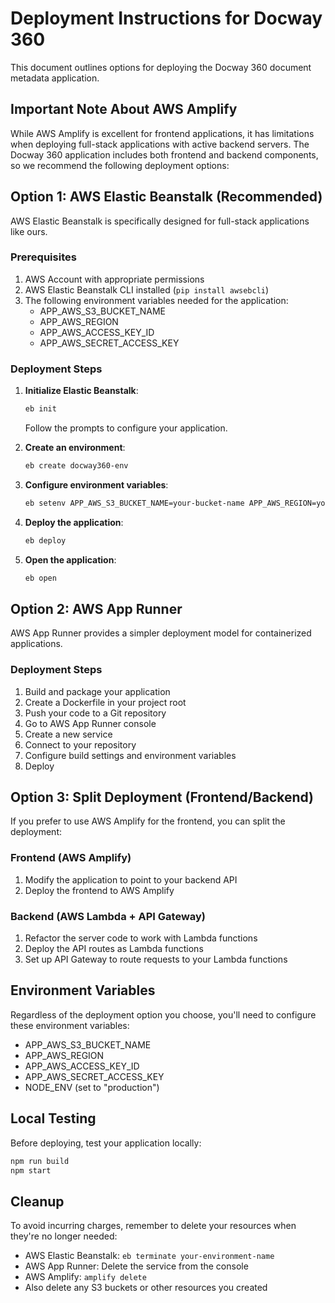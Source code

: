 # Deployment Instructions for Docway 360

This document outlines options for deploying the Docway 360 document metadata application.

## Important Note About AWS Amplify

While AWS Amplify is excellent for frontend applications, it has limitations when deploying full-stack applications with active backend servers. The Docway 360 application includes both frontend and backend components, so we recommend the following deployment options:

## Option 1: AWS Elastic Beanstalk (Recommended)

AWS Elastic Beanstalk is specifically designed for full-stack applications like ours.

### Prerequisites
1. AWS Account with appropriate permissions
2. AWS Elastic Beanstalk CLI installed (`pip install awsebcli`)
3. The following environment variables needed for the application:
   - APP_AWS_S3_BUCKET_NAME
   - APP_AWS_REGION
   - APP_AWS_ACCESS_KEY_ID
   - APP_AWS_SECRET_ACCESS_KEY

### Deployment Steps

1. **Initialize Elastic Beanstalk**:
   ```bash
   eb init
   ```
   Follow the prompts to configure your application.

2. **Create an environment**:
   ```bash
   eb create docway360-env
   ```

3. **Configure environment variables**:
   ```bash
   eb setenv APP_AWS_S3_BUCKET_NAME=your-bucket-name APP_AWS_REGION=your-region APP_AWS_ACCESS_KEY_ID=your-key APP_AWS_SECRET_ACCESS_KEY=your-secret NODE_ENV=production
   ```

4. **Deploy the application**:
   ```bash
   eb deploy
   ```

5. **Open the application**:
   ```bash
   eb open
   ```

## Option 2: AWS App Runner

AWS App Runner provides a simpler deployment model for containerized applications.

### Deployment Steps

1. Build and package your application
2. Create a Dockerfile in your project root
3. Push your code to a Git repository
4. Go to AWS App Runner console
5. Create a new service
6. Connect to your repository
7. Configure build settings and environment variables
8. Deploy

## Option 3: Split Deployment (Frontend/Backend)

If you prefer to use AWS Amplify for the frontend, you can split the deployment:

### Frontend (AWS Amplify)
1. Modify the application to point to your backend API
2. Deploy the frontend to AWS Amplify

### Backend (AWS Lambda + API Gateway)
1. Refactor the server code to work with Lambda functions
2. Deploy the API routes as Lambda functions
3. Set up API Gateway to route requests to your Lambda functions

## Environment Variables

Regardless of the deployment option you choose, you'll need to configure these environment variables:

- APP_AWS_S3_BUCKET_NAME
- APP_AWS_REGION
- APP_AWS_ACCESS_KEY_ID
- APP_AWS_SECRET_ACCESS_KEY
- NODE_ENV (set to "production")

## Local Testing

Before deploying, test your application locally:

```bash
npm run build
npm start
```

## Cleanup

To avoid incurring charges, remember to delete your resources when they're no longer needed:

- AWS Elastic Beanstalk: `eb terminate your-environment-name`
- AWS App Runner: Delete the service from the console
- AWS Amplify: `amplify delete`
- Also delete any S3 buckets or other resources you created